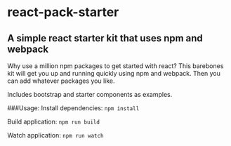 react-pack-starter
==================
A simple react starter kit that uses npm and webpack
-------------------

Why use a million npm packages to get started with react? This barebones kit will get you up and running quickly using npm and webpack. Then you can add whatever packages you like.

Includes bootstrap and starter components as examples.

###Usage:
Install dependencies: `npm install`

Build application: `npm run build`

Watch application: `npm run watch`